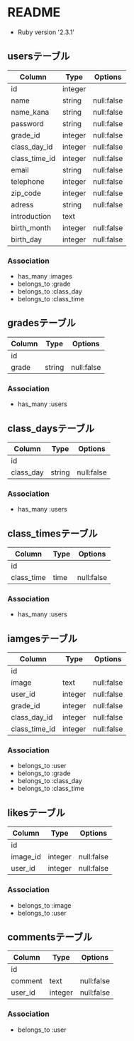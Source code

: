 # README

* Ruby version '2.3.1'

## usersテーブル
|Column|Type|Options|
|------|----|-------|
|id|integer||
|name|string|null:false|
|name_kana|string|null:false|
|password|string|null:false|
|grade_id|integer|null:false|
|class_day_id|integer|null:false|
|class_time_id|integer|null:false|
|email|string|null:false|
|telephone|integer|null:false|
|zip_code|integer|null:false|
|adress|string|null:false|
|introduction|text||
|birth_month|integer|null:false|
|birth_day|integer|null:false|

### Association
- has_many :images
- belongs_to :grade
- belongs_to :class_day
- belongs_to :class_time

## gradesテーブル
|Column|Type|Options|
|------|----|-------|
|id|||
|grade|string|null:false|

### Association
- has_many :users

## class_daysテーブル

|Column|Type|Options|
|------|----|-------|
|id|||
|class_day|string|null:false|

### Association
- has_many :users

## class_timesテーブル

|Column|Type|Options|
|------|----|-------|
|id|||
|class_time|time|null:false|

### Association
- has_many :users

## iamgesテーブル

|Column|Type|Options|
|------|----|-------|
|id|||
|image|text|null:false|
|user_id|integer|null:false|
|grade_id|integer|null:false|
|class_day_id|integer|null:false|
|class_time_id|integer|null:false|

### Association
- belongs_to :user
- belongs_to :grade
- belongs_to :class_day
- belongs_to :class_time

## likesテーブル

|Column|Type|Options|
|------|----|-------|
|id|||
|image_id|integer|null:false|
|user_id|integer|null:false|

### Association
- belongs_to :image
- belongs_to :user

## commentsテーブル

|Column|Type|Options|
|------|----|-------|
|id|||
|comment|text|null:false|
|user_id|integer|null:false|

### Association
- belongs_to :user